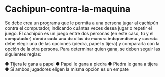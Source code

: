 # Cachipun-contra-la-maquina


Se debe crea un programa que le permita a una persona jugar al cachipún contra el computador, indicando cuántas veces desea jugar o repetir el juego. El cachipún es un juego entre dos personas (en este caso, tú y
el computador) donde cada una de ellas de manera independiente y secreta debe elegir una
de las opciones (piedra, papel y tijera) y compararla con la opción de la otra persona. Para
determinar quien gana, se deben seguir las siguientes reglas:

● Tijera le gana a papel
● Papel le gana a piedra
● Piedra le gana a tijera
● Si ambos jugadores eligen la misma opción es un empate
